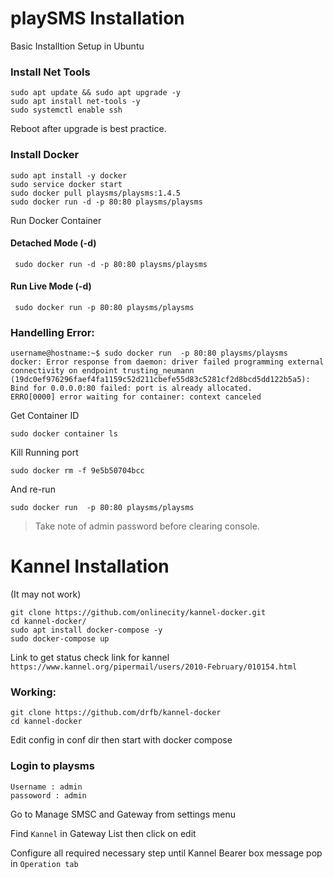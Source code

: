 # playSMS Installation

Basic Installtion Setup in Ubuntu

### Install Net Tools
```
sudo apt update && sudo apt upgrade -y
sudo apt install net-tools -y
sudo systemctl enable ssh
```
Reboot after upgrade is best practice.

### Install Docker
```
sudo apt install -y docker
sudo service docker start
sudo docker pull playsms/playsms:1.4.5
sudo docker run -d -p 80:80 playsms/playsms
```

Run Docker Container

#### Detached Mode (-d)

```
 sudo docker run -d -p 80:80 playsms/playsms 
```

#### Run Live Mode (-d)

```
 sudo docker run -p 80:80 playsms/playsms 
```

### Handelling Error:

```
username@hostname:~$ sudo docker run  -p 80:80 playsms/playsms
docker: Error response from daemon: driver failed programming external connectivity on endpoint trusting_neumann (19dc0ef976296faef4fa1159c52d211cbefe55d83c5281cf2d8bcd5dd122b5a5): Bind for 0.0.0.0:80 failed: port is already allocated.
ERRO[0000] error waiting for container: context canceled
```
Get Container ID
```
sudo docker container ls
```

Kill Running port 
```
sudo docker rm -f 9e5b50704bcc
```

And re-run
```
sudo docker run  -p 80:80 playsms/playsms
```

> Take note of admin password before clearing console.


# 

# Kannel Installation

(It may not work)

```
git clone https://github.com/onlinecity/kannel-docker.git
cd kannel-docker/
sudo apt install docker-compose -y
sudo docker-compose up
```

Link to get status check link for kannel
`https://www.kannel.org/pipermail/users/2010-February/010154.html`

### Working:

```
git clone https://github.com/drfb/kannel-docker
cd kannel-docker
```

Edit config in conf dir
then start with docker compose


### Login to playsms

```
Username : admin
passoword : admin
```

Go to Manage SMSC and Gateway from settings menu

Find `Kannel` in Gateway List then click on edit

Configure all required necessary step until Kannel Bearer box message pop in `Operation tab`

